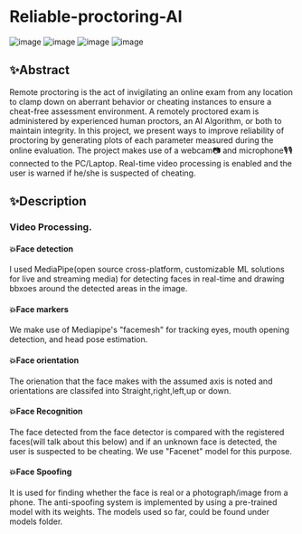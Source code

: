 # Reliable-proctoring-AI

![image](https://img.shields.io/badge/Python-FFD43B?style=for-the-badge&logo=python&logoColor=darkgreen)
![image](https://img.shields.io/badge/TensorFlow-FF6F00?style=for-the-badge&logo=TensorFlow&logoColor=white)
![image](https://img.shields.io/badge/Keras-D00000?style=for-the-badge&logo=Keras&logoColor=white)
![image](https://img.shields.io/badge/pycharm-143?style=for-the-badge&logo=pycharm&logoColor=black&color=black&labelColor=green)


## ✨Abstract

Remote proctoring is the act of invigilating an online exam from any location to clamp down on aberrant behavior or cheating instances to ensure a cheat-free assessment environment. A remotely proctored exam is administered by experienced human proctors, an AI Algorithm, or both to maintain integrity. In this project, we present ways to improve reliability of proctoring by generating plots of each parameter measured during the online evaluation. The project makes use of a webcam📷 and microphone🎙🎙 connected to the PC/Laptop. Real-time video processing is enabled and the user is warned if he/she is suspected of cheating.


## ✨Description


### Video Processing.
     
#### 💥Face detection

I used MediaPipe(open source cross-platform, customizable ML solutions for live and streaming media) for detecting faces in real-time and drawing bbxoes around the detected areas in the image.

#### 💥Face markers 

We make use of Mediapipe's "facemesh" for tracking eyes, mouth opening detection, and head pose estimation.

#### 💥Face orientation 

The orienation that the face makes with the assumed axis is noted and orientations are classifed into Straight,right,left,up or down.

#### 💥Face Recognition 

The face detected from the face detector is compared with the registered faces(will talk about this below) and if an unknown face is detected, the user is suspected to be cheating. We use "Facenet" model for this purpose.

#### 💥Face Spoofing 

It is used for finding whether the face is real or a photograph/image from a phone. The anti-spoofing system is implemented by using a pre-trained model with its weights. The models used so far, could be found under models folder.
